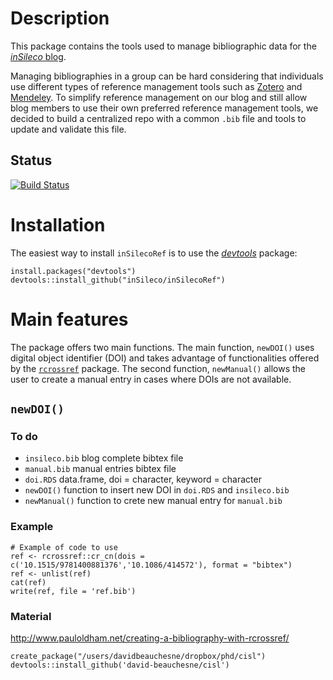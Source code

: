 <!--

setwd('/users/davidbeauchesne/dropbox/phd/inSilecoRef/')
rmarkdown::render('./inSilecoRef.Rmd', 'md_document')

-->
Description
===========

This package contains the tools used to manage bibliographic data for
the [*inSileco* blog](https://insileco.github.io/).

Managing bibliographies in a group can be hard considering that
individuals use different types of reference management tools such as
[Zotero](https://www.zotero.org/) and
[Mendeley](https://www.mendeley.com/). To simplify reference management
on our blog and still allow blog members to use their own preferred
reference management tools, we decided to build a centralized repo with
a common `.bib` file and tools to update and validate this file.

Status
------

[![Build
Status](https://travis-ci.org/inSileco/inSileco.github.io.svg?branch=dev)](https://travis-ci.org/inSileco/inSileco.github.io)

Installation
============

The easiest way to install `inSilecoRef` is to use the
[*devtools*](http://cran.r-project.org/web/packages/devtools/index.html)
package:

    install.packages("devtools")
    devtools::install_github("inSileco/inSilecoRef")

Main features
=============

The package offers two main functions. The main function, `newDOI()`
uses digital object identifier (DOI) and takes advantage of
functionalities offered by the
[`rcrossref`](https://ropensci.org/tutorials/rcrossref_tutorial/)
package. The second function, `newManual()` allows the user to create a
manual entry in cases where DOIs are not available.

`newDOI()`
----------

### To do

-   
     `insileco.bib` blog complete bibtex file
-   
     `manual.bib` manual entries bibtex file
-   
     `doi.RDS` data.frame, doi = character, keyword = character
-   
     `newDOI()` function to insert new DOI in `doi.RDS` and
    `insileco.bib`
-   
     `newManual()` function to crete new manual entry for `manual.bib`

### Example

    # Example of code to use
    ref <- rcrossref::cr_cn(dois = c('10.1515/9781400881376','10.1086/414572'), format = "bibtex")
    ref <- unlist(ref)
    cat(ref)
    write(ref, file = 'ref.bib')

### Material

<http://www.pauloldham.net/creating-a-bibliography-with-rcrossref/>

    create_package("/users/davidbeauchesne/dropbox/phd/cisl")
    devtools::install_github('david-beauchesne/cisl')
